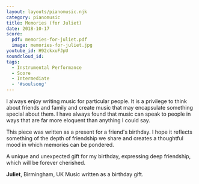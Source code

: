 ```yaml
---
layout: layouts/pianomusic.njk
category: pianomusic
title: Memories (for Juliet)
date: 2018-10-17
score:
  pdf: memories-for-juliet.pdf
  image: memories-for-juliet.jpg
youtube_id: H92ckxuFJpU
soundcloud_id:
tags:
  - Instrumental Performance
  - Score
  - Intermediate
  - '#soulsong'
---
```


I always enjoy writing music for particular people. It is a privilege to think about friends and family and create music that may encapsulate something special about them. I have always found that music can speak to people in ways that are far more eloquent than anything I could say.

This piece was written as a present for a friend's birthday. I hope it reflects something of the depth of friendship we share and creates a thoughtful mood in which memories can be pondered.

<span class="script-font script-text">A unique and unexpected gift for my birthday, expressing deep friendship, which will be forever cherished.</span>

**Juliet**, Birmingham, UK
Music written as a birthday gift.